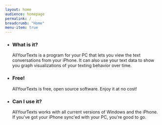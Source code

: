 ```yaml
---
layout: home
audience: homepage
permalink: /
breadcrumb: "Home"
menu-item: true
---
```


<ul>
  <li class="post-1">
    <h3 class="widget-title">What is it?</h3>
    <p>AllYourTexts is a program for your PC that lets you view the text conversations from your iPhone. It can also use your text data to show you graph visualizations of your texting behavior over time.</p>
  </li>
  <li class="post-2">
    <h3 class="widget-title">Free!</h3>
    <p>AllYourTexts is free, open source software. Enjoy it at no cost!</p>
  </li>
  <li class="post-3">
    <h3 class="widget-title">Can I use it?</h3>
    <p>AllYourTexts works with all current versions of Windows and the iPhone. If you've got your iPhone sync'ed with your PC, you're good to go.</p>
  </li>
</ul>